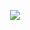 

<p align = "center">
<img src = "https://github-readme-stats.vercel.app/api?username=idiliev18&bg_color=grey&theme=tokyonight&show_icons=true&count_private=true">
</p><!--
[![Spotify](https://idiliev18.vercel.app/api/spotify)](https://open.spotify.com/user/5org9bombjr2qb6199r0e4ipr)



**IDIliev18/IDIliev18** is a ✨ _special_ ✨ repository because its `README.md` (this file) appears on your GitHub profile.

Here are some ideas to get you started:

- 🔭 I’m currently working on ...
- 🌱 I’m currently learning ...
- 👯 I’m looking to collaborate on ...
- 🤔 I’m looking for help with ...
- 💬 Ask me about ...
- 📫 How to reach me: ...
- 😄 Pronouns: ...
- ⚡ Fun fact: ...
-->
